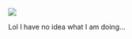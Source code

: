 <img src="https://raw.githubusercontent.com/slmagus/wallstreetsbetsgame/master/examples/examples.png">

Lol I have no idea what I am doing...